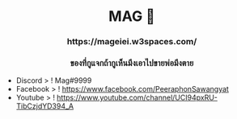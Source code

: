 <h1 align="center">MAG 🤍</h1>
<h3 align="center">https://mageiei.w3spaces.com/</h3>

<h3 align="center">ของที่กูแจกถ้ากูเห็นมึงเอาไปขายพ่อมึงตาย</h3>


- Discord  > ! Mag#9999
- Facebook > ! https://www.facebook.com/PeeraphonSawangyat
- Youtube  > ! https://www.youtube.com/channel/UCI94pxRU-TibCzjdYD394_A
